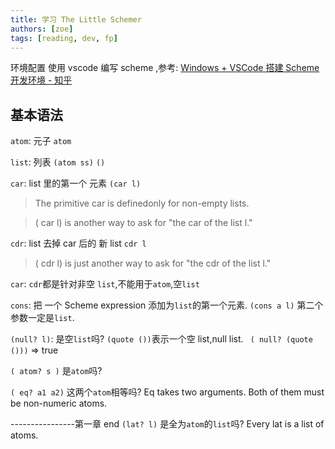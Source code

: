 ```yaml
---
title: 学习 The Little Schemer
authors: [zoe]
tags: [reading, dev, fp]
---
```


环境配置
使用 vscode 编写 scheme ,参考: [Windows + VSCode 搭建 Scheme 开发环境 - 知乎](https://zhuanlan.zhihu.com/p/405246479)

## 基本语法

`atom`: 元子 `atom`

`list`: 列表 `(atom ss)` `()`

`car`: list 里的第一个 元素 `(car l)`

> The primitive car is definedonly for non-empty lists.

> ( car l) is another way to ask for "the car of the list l."

`cdr`: list 去掉 car 后的 新 list `cdr l`

> ( cdr l) is just another way to ask for "the cdr of the list l."

`car`: `cdr`都是针对非空 `list`,不能用于`atom`,空`list`

`cons`: 把 一个 Scheme expression 添加为`list`的第一个元素. `(cons a l)` 第二个参数一定是`list`.

`(null? l)`: 是空`list`吗? `(quote ())`表示一个空 list,null list. ` ( null? (quote ()))` => true

`( atom? s )` 是`atom`吗?

`( eq? a1 a2)` 这两个`atom`相等吗? Eq takes two arguments. Both of them must be non-numeric atoms.

----------------第一章 end
`(lat? l)` 是全为`atom`的`list`吗? Every lat is a list of atoms.
